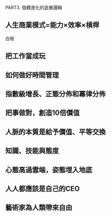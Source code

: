 PART3. 個體進化的底層邏輯

## 人生商業模式=能力×效率×槓桿
白板
## 把工作當成玩

## 如何做好時間管理

## 指數級增長、正態分佈和冪律分佈

## 把事做對，創造10倍價值

## 人脈的本質是給予價值、平等交換

## 知識、技能與態度

## 心態高過雲端，姿態埋入地底

## 人人都應該是自己的CEO

## 藝術家為人類帶來自由

